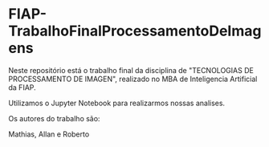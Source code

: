 # FIAP-TrabalhoFinalProcessamentoDeImagens

Neste repositório está o trabalho final da disciplina de "TECNOLOGIAS DE PROCESSAMENTO DE IMAGEN", realizado no MBA de Inteligencia Artificial da FIAP.

Utilizamos o Jupyter Notebook para realizarmos nossas analises.

Os autores do trabalho são:

Mathias, Allan e Roberto

